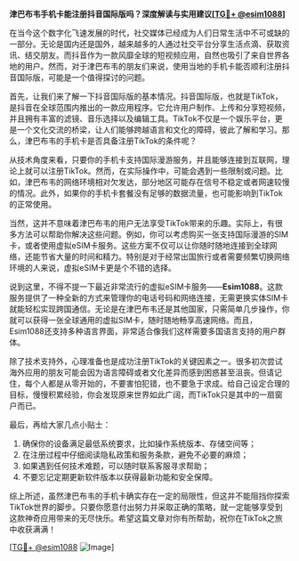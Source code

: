 **津巴布韦手机卡能注册抖音国际版吗？深度解读与实用建议[[TG💪+ @esim1088](https://t.me/s/esim1088)]**

在当今这个数字化飞速发展的时代，社交媒体已经成为人们日常生活中不可或缺的一部分。无论是国内还是国外，越来越多的人通过社交平台分享生活点滴、获取资讯、结交朋友。而抖音作为一款风靡全球的短视频应用，自然也吸引了来自世界各地的用户。然而，对于津巴布韦的朋友们来说，使用当地的手机卡能否顺利注册抖音国际版，可能是一个值得探讨的问题。

首先，让我们来了解一下抖音国际版的基本情况。抖音国际版，也就是TikTok，是抖音在全球范围内推出的一款应用程序。它允许用户制作、上传和分享短视频，并且拥有丰富的滤镜、音乐选择以及编辑工具。TikTok不仅是一个娱乐平台，更是一个文化交流的桥梁，让人们能够跨越语言和文化的障碍，彼此了解和学习。那么，津巴布韦的手机卡是否具备注册TikTok的条件呢？

从技术角度来看，只要你的手机卡支持国际漫游服务，并且能够连接到互联网，理论上就可以注册TikTok。然而，在实际操作中，可能会遇到一些限制或问题。比如，津巴布韦的网络环境相对欠发达，部分地区可能存在信号不稳定或者网速较慢的情况。此外，如果你的手机卡套餐没有足够的数据流量，也可能影响到TikTok的正常使用。

当然，这并不意味着津巴布韦的用户无法享受TikTok带来的乐趣。实际上，有很多方法可以帮助你解决这些问题。例如，你可以考虑购买一张支持国际漫游的SIM卡，或者使用虚拟eSIM卡服务。这些方案不仅可以让你随时随地连接到全球网络，还能节省大量的时间和精力。特别是对于经常出国旅行或者需要频繁切换网络环境的人来说，虚拟eSIM卡更是个不错的选择。

说到这里，不得不提一下最近非常流行的虚拟eSIM卡服务——**Esim1088**。这款服务提供了一种全新的方式来管理你的电话号码和网络连接，无需更换实体SIM卡就能轻松实现跨国通信。无论是在津巴布韦还是其他国家，只需简单几步操作，你就可以获得一张全球通用的虚拟SIM卡，随时随地畅享高速网络。而且，Esim1088还支持多种语言界面，非常适合像我们这样需要多国语言支持的用户群体。

除了技术支持外，心理准备也是成功注册TikTok的关键因素之一。很多初次尝试海外应用的朋友可能会因为语言障碍或者文化差异而感到困惑甚至沮丧。但请记住，每个人都是从零开始的，不要害怕犯错，也不要急于求成。给自己设定合理的目标，慢慢积累经验，你会发现原来世界如此广阔，而TikTok只是其中的一扇窗户而已。

最后，再给大家几点小贴士：
1. 确保你的设备满足最低系统要求，比如操作系统版本、存储空间等；
2. 在注册过程中仔细阅读隐私政策和服务条款，避免不必要的麻烦；
3. 如果遇到任何技术难题，可以随时联系客服寻求帮助；
4. 不要忘记定期更新软件版本以获得最新功能和安全保障。

综上所述，虽然津巴布韦的手机卡确实存在一定的局限性，但这并不能阻挡你探索TikTok世界的脚步。只要你愿意付出努力并采取正确的策略，就一定能够享受到这款神奇应用带来的无尽快乐。希望这篇文章对你有所帮助，祝你在TikTok之旅中收获满满！

[[TG💪+ @esim1088](https://t.me/s/esim1088) ![Image](https://i.postimg.cc/4NQfJmqS/Snipaste-2025-05-13-00-14-12.png)]